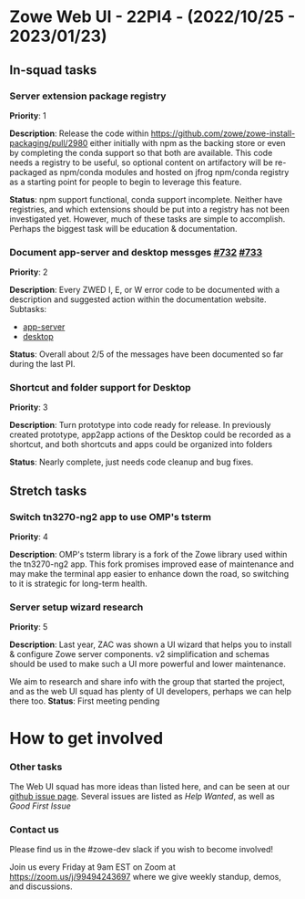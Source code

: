 # Zowe Web UI - 22PI4 - (2022/10/25 - 2023/01/23)

## In-squad tasks

### Server extension package registry
**Priority**: 1

**Description**: Release the code within https://github.com/zowe/zowe-install-packaging/pull/2980 either initially with npm as the backing store or even by completing the conda support so that both are available. This code needs a registry to be useful, so optional content on artifactory will be re-packaged as npm/conda modules and hosted on jfrog npm/conda registry as a starting point for people to begin to leverage this feature.

**Status**: npm support functional, conda support incomplete. Neither have registries, and which extensions should be put into a registry has not been investigated yet. However, much of these tasks are simple to accomplish. Perhaps the biggest task will be education & documentation.

### Document app-server and desktop messges [#732](https://github.com/zowe/zlux/issues/732) [#733](https://github.com/zowe/zlux/issues/733)
**Priority**: 2

**Description**: Every ZWED I, E, or W error code to be documented with a description and suggested action within the documentation website.
Subtasks:
* [app-server](https://github.com/zowe/zlux/issues/732)
* [desktop](https://github.com/zowe/zlux/issues/733)

**Status**: Overall about 2/5 of the messages have been documented so far during the last PI.


### Shortcut and folder support for Desktop
**Priority**: 3

**Description**: Turn prototype into code ready for release. In previously created prototype, app2app actions of the Desktop could be recorded as a shortcut, and both shortcuts and apps could be organized into folders

**Status**: Nearly complete, just needs code cleanup and bug fixes.


## Stretch tasks


### Switch tn3270-ng2 app to use OMP's tsterm
**Priority**: 4

**Description**: OMP's tsterm library is a fork of the Zowe library used within the tn3270-ng2 app. This fork promises improved ease of maintenance and may make the terminal app easier to enhance down the road, so switching to it is strategic for long-term health.


### Server setup wizard research
**Priority**: 5

**Description**: Last year, ZAC was shown a UI wizard that helps you to install & configure Zowe server components. v2 simplification and schemas should be used to make such a UI more powerful and lower maintenance.

We aim to research and share info with the group that started the project, and as the web UI squad has plenty of UI developers, perhaps we can help there too.
**Status**: First meeting pending


# How to get involved
### Other tasks
The Web UI squad has more ideas than listed here, and can be seen at our [github issue page](github.com/zowe/zlux/issues). Several issues are listed as *Help Wanted*, as well as *Good First Issue*

### Contact us
Please find us in the #zowe-dev slack if you wish to become involved!

Join us every Friday at 9am EST on Zoom at https://zoom.us/j/99494243697 where we give weekly standup, demos, and discussions.

